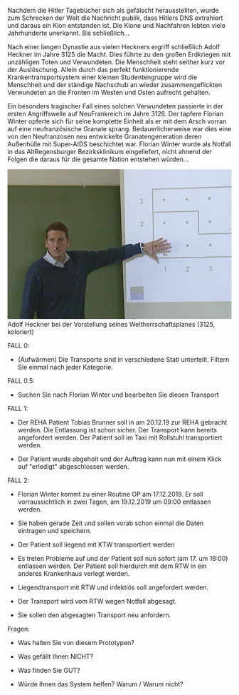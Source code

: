 Nachdem die Hitler Tagebücher sich als gefälscht herausstellten, wurde zum Schrecken der Welt die Nachricht publik, dass Hitlers DNS extrahiert und daraus ein Klon entstanden ist. Die Klone und Nachfahren lebten viele Jahrhunderte unerkannt. Bis schließlich...

Nach einer langen Dynastie aus vielen Heckners ergriff schließlich Adolf Heckner im Jahre 3125 die Macht. Dies führte zu den großen Erdkriegen mit unzähligen Toten und Verwundeten. Die Menschheit steht seither kurz vor der Auslöschung. Allein durch das perfekt funktionierende Krankentransportsystem einer kleinen Studentengruppe wird die Menschheit und der ständige Nachschub an wieder zusammengeflickten Verwundeten an die Fronten im Westen und Osten aufrecht gehalten.

Ein besonders tragischer Fall eines solchen Verwundeten passierte in der ersten Angriffswelle auf NeuFrankreich im Jahre 3126. Der tapfere Florian Winter opferte sich für seine komplette Einheit als er mit dem Arsch vorran auf eine neufranzösische Granate sprang. Bedauerlicherweise war dies eine von den Neufranzosen neu entwickelte Granatengeneration deren Außenhülle mit Super-AIDS beschichtet war. Florian Winter wurde als Notfall in das AltRegensburger Bezirksklinikum eingeliefert, nicht ahnend der Folgen die daraus für die gesamte Nation entstehen würden...

![Adolf Heckner bei der Vorstellung seines Weltherrschaftsplanes (3125, koloriert)](https://github.com/sbbrnnr/HCI/blob/master/Prototyp/Axure%20Prototyp/adolf_heckner.jpg)
Adolf Heckner bei der Vorstellung seines Weltherrschaftsplanes (3125, koloriert)


FALL 0:

+ (Aufwärmen) Die Transporte sind in verschiedene Stati unterteilt. Filtern Sie einmal nach jeder Kategorie.

FALL 0.5:

+ Suchen Sie nach Florian Winter und bearbeiten Sie diesen Transport


FALL 1:

+ Der REHA Patient Tobias Brunner soll in am 20.12.19 zur REHA gebracht werden. Die Entlassung ist schon sicher. Der Transport kann bereits angefordert werden. Der Patient soll im Taxi mit Rollstuhl transportiert werden.

+ Der Patient wurde abgeholt und der Auftrag kann nun mit einem Klick auf "erledigt" abgeschlossen werden.


FALL 2:

+ Florian Winter kommt zu einer Routine OP am 17.12.2019.
	Er soll vorraussichtlich in zwei Tagen, am 19.12.2019 um 09:00 entlassen werden.
	
+ Sie haben gerade Zeit und sollen vorab schon einmal die Daten eintragen und speichern.

+ Der Patient soll liegend mit KTW transportiert werden

+ Es treten Probleme auf und der Patient soll nun sofort (am 17. um 18:00) entlassen werden. Der Patient soll hierdurch mit dem RTW in ein anderes Krankenhaus verlegt werden.

+ Liegendtransport mit RTW und infektiös soll angefordert werden.

+ Der Transport wird vom RTW wegen Notfall abgesagt.

+ Sie sollen den abgesagten Transport neu anfordern.



Fragen:

+ Was halten Sie von diesem Prototypen?

+ Was gefällt Ihnen NICHT?

+ Was finden Sie GUT?

+ Würde Ihnen das System helfen? Warum / Warum nicht?
